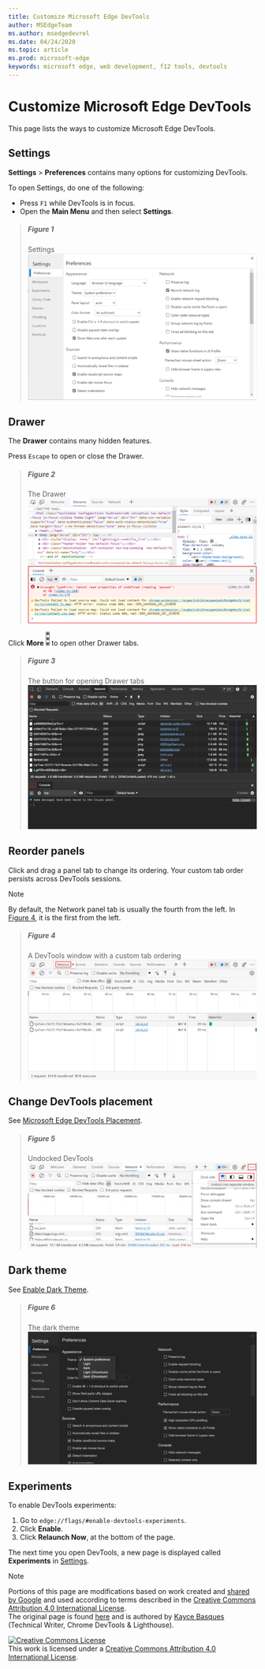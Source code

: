 ```yaml
---
title: Customize Microsoft Edge DevTools
author: MSEdgeTeam
ms.author: msedgedevrel
ms.date: 04/24/2020
ms.topic: article
ms.prod: microsoft-edge
keywords: microsoft edge, web development, f12 tools, devtools
---
```

<!-- Copyright Kayce Basques 

   Licensed under the Apache License, Version 2.0 (the "License");
   you may not use this file except in compliance with the License.
   You may obtain a copy of the License at

       https://www.apache.org/licenses/LICENSE-2.0

   Unless required by applicable law or agreed to in writing, software
   distributed under the License is distributed on an "AS IS" BASIS,
   WITHOUT WARRANTIES OR CONDITIONS OF ANY KIND, either express or implied.
   See the License for the specific language governing permissions and
   limitations under the License.  -->

# Customize Microsoft Edge DevTools   

This page lists the ways to customize Microsoft Edge DevTools.  

## Settings   

**Settings** > **Preferences** contains many options for customizing DevTools.  

To open Settings, do one of the following:  

*   Press `F1` while DevTools is in focus.  
*   Open the **Main Menu** and then select **Settings**.  

> ##### Figure 1  
> Settings  
> ![Settings][ImageSettings]  

## Drawer   

The **Drawer** contains many hidden features.  

Press `Escape` to open or close the Drawer.  

> ##### Figure 2  
> The Drawer  
> ![The Drawer][ImageDrawerExample]  

Click **More** ![More][ImageMoreIcon]  to open other Drawer tabs.  

> ##### Figure 3  
> The button for opening Drawer tabs  
> ![The button for opening Drawer tabs][ImageMoreDrawerTabs]  

## Reorder panels   

Click and drag a panel tab to change its ordering.  Your custom tab order persists across DevTools sessions.  

> [!NOTE]
> By default, the Network panel tab is usually the fourth from the left.  In [Figure 4](#figure-4), it is the first from the left.  

> ##### Figure 4  
> A DevTools window with a custom tab ordering    
> ![A DevTools window with a custom panel tab ordering][ImageCustomTabOrdering]  

## Change DevTools placement   

See [Microsoft Edge DevTools Placement][DevToolsPlacement].  

> ##### Figure 5  
> Undocked DevTools  
> ![Undocked DevTools][ImageUndock]  

## Dark theme   

See [Enable Dark Theme][DarkTheme].  

> ##### Figure 6  
> The dark theme  
> ![The dark theme][ImageDarkTheme]  

## Experiments   

To enable DevTools experiments:  

1.  Go to `edge://flags/#enable-devtools-experiments`.  
1.  Click **Enable**.  
1.  Click **Relaunch Now**, at the bottom of the page.  

The next time you open DevTools, a new page is displayed called **Experiments** in [Settings](#settings).  

<!-- image links -->  

[ImageMoreIcon]: /microsoft-edge/devtools-guide-chromium/media/more-icon.msft.png  

[ImageSettings]: /microsoft-edge/devtools-guide-chromium/media/customize-settings-preferences.msft.png "Figure 1: Settings"  
[ImageDrawerExample]: /microsoft-edge/devtools-guide-chromium/media/customize-drawer-open.msft.png "Figure 2: The Drawer"  
[ImageMoreDrawerTabs]: /microsoft-edge/devtools-guide-chromium/media/customize-drawer-open-more-tools.msft.png "Figure 3: The button for opening Drawer tabs"  
[ImageCustomTabOrdering]: /microsoft-edge/devtools-guide-chromium/media/customize-network-first-position.msft.png "Figure 4: A DevTools window with a custom panel tab ordering"  
[ImageUndock]: /microsoft-edge/devtools-guide-chromium/media/customize-dev-tools-dock-side.msft.png " Figure 5: Undocked DevTools"  
[ImageDarkTheme]: /microsoft-edge/devtools-guide-chromium/media/customize-settings-appearance-theme.msft.png " Figure 6: The dark theme"  

<!-- links -->  

[DevToolsPlacement]: /microsoft-edge/devtools-guide-chromium/customize/placement "Change Microsoft Edge DevTools Placement (Undock, Dock To Bottom, Dock To Left)"  
[DarkTheme]: /microsoft-edge/devtools-guide-chromium/customize/dark-theme "Enable Dark Theme In Microsoft Edge DevTools"  

> [!NOTE]
> Portions of this page are modifications based on work created and [shared by Google][GoogleSitePolicies] and used according to terms described in the [Creative Commons Attribution 4.0 International License][CCA4IL].  
> The original page is found [here](https://developers.google.com/web/tools/chrome-devtools/customize/index) and is authored by [Kayce Basques][KayceBasques] \(Technical Writer, Chrome DevTools \& Lighthouse\).  

[![Creative Commons License][CCby4Image]][CCA4IL]  
This work is licensed under a [Creative Commons Attribution 4.0 International License][CCA4IL].  

[CCA4IL]: https://creativecommons.org/licenses/by/4.0  
[CCby4Image]: https://i.creativecommons.org/l/by/4.0/88x31.png  
[GoogleSitePolicies]: https://developers.google.com/terms/site-policies  
[KayceBasques]: https://developers.google.com/web/resources/contributors/kaycebasques  
